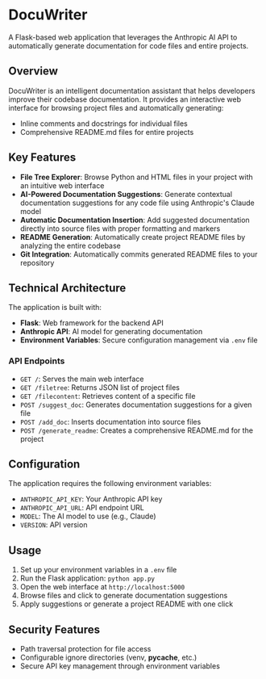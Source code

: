 # DocuWriter

A Flask-based web application that leverages the Anthropic AI API to automatically generate documentation for code files and entire projects.

## Overview

DocuWriter is an intelligent documentation assistant that helps developers improve their codebase documentation. It provides an interactive web interface for browsing project files and automatically generating:
- Inline comments and docstrings for individual files
- Comprehensive README.md files for entire projects

## Key Features

- **File Tree Explorer**: Browse Python and HTML files in your project with an intuitive web interface
- **AI-Powered Documentation Suggestions**: Generate contextual documentation suggestions for any code file using Anthropic's Claude model
- **Automatic Documentation Insertion**: Add suggested documentation directly into source files with proper formatting and markers
- **README Generation**: Automatically create project README files by analyzing the entire codebase
- **Git Integration**: Automatically commits generated README files to your repository

## Technical Architecture

The application is built with:
- **Flask**: Web framework for the backend API
- **Anthropic API**: AI model for generating documentation
- **Environment Variables**: Secure configuration management via `.env` file

### API Endpoints

- `GET /`: Serves the main web interface
- `GET /filetree`: Returns JSON list of project files
- `GET /filecontent`: Retrieves content of a specific file
- `POST /suggest_doc`: Generates documentation suggestions for a given file
- `POST /add_doc`: Inserts documentation into source files
- `POST /generate_readme`: Creates a comprehensive README.md for the project

## Configuration

The application requires the following environment variables:
- `ANTHROPIC_API_KEY`: Your Anthropic API key
- `ANTHROPIC_API_URL`: API endpoint URL
- `MODEL`: The AI model to use (e.g., Claude)
- `VERSION`: API version

## Usage

1. Set up your environment variables in a `.env` file
2. Run the Flask application: `python app.py`
3. Open the web interface at `http://localhost:5000`
4. Browse files and click to generate documentation suggestions
5. Apply suggestions or generate a project README with one click

## Security Features

- Path traversal protection for file access
- Configurable ignore directories (venv, __pycache__, etc.)
- Secure API key management through environment variables